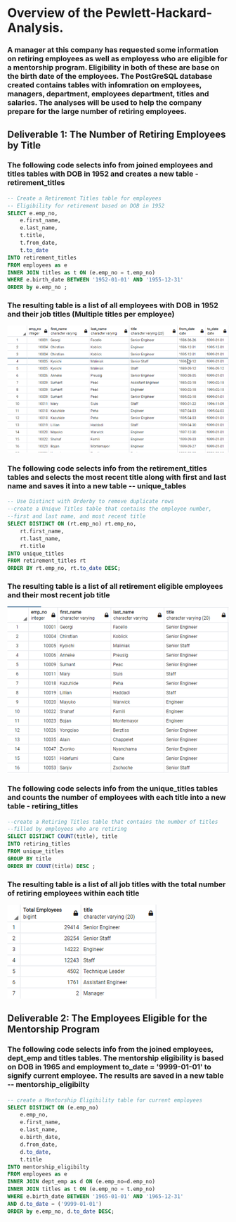 # Overview of the Pewlett-Hackard-Analysis. 

### A manager at this company has requested some information on retiring employees as well as employess who are eligible for a mentorship program. Eligibility in both of these are base on the birth date of the employees. The PostGreSQL database created contains tables with infomration on employees, managers, department, employees department, titles and salaries. The analyses will be used to help the company prepare for the large number of retiring employees.

## Deliverable 1: The Number of Retiring Employees by Title

### The following code selects info from joined employees and titles tables with DOB in 1952 and creates a new table - retirement_titles
``` SQL
-- Create a Retirement Titles table for employees
-- Eligibility for retirement based on DOB in 1952
SELECT e.emp_no,
    e.first_name,
    e.last_name,
    t.title,
    t.from_date,
    t.to_date
INTO retirement_titles
FROM employees as e
INNER JOIN titles as t ON (e.emp_no = t.emp_no)
WHERE e.birth_date BETWEEN '1952-01-01' AND '1955-12-31'
ORDER by e.emp_no ;
```

### The resulting table is a list of all employees with DOB in 1952 and their job titles (Multiple titles per employee)
![Retirement Titles](./Resources/retirement_titles.png) 

### The following code selects info from the retirement_titles tables and selects the most recent title along with first and last name and saves it into a new table -- unique_tables

```SQL
-- Use Distinct with Orderby to remove duplicate rows
--create a Unique Titles table that contains the employee number, 
--first and last name, and most recent title
SELECT DISTINCT ON (rt.emp_no) rt.emp_no,
    rt.first_name,
    rt.last_name,
    rt.title
INTO unique_titles
FROM retirement_titles rt
ORDER BY rt.emp_no, rt.to_date DESC;
```

### The resulting table is a list of all retirement eligible employees and their most recent job title
![Unique Titles](./Resources/unique_titles.png) 

### The following code selects info from the unique_titles tables and counts the number of employees with each title into a new table - retiring_titles

```SQL
--create a Retiring Titles table that contains the number of titles 
--filled by employees who are retiring
SELECT DISTINCT COUNT(title), title
INTO retiring_titles
FROM unique_titles
GROUP BY title
ORDER BY COUNT(title) DESC ;
```
### The resulting table is a list of all job titles with the total number of retiring employees within each title
![Retiring Titles](./Resources/retiring_titles.png) 

## Deliverable 2: The Employees Eligible for the Mentorship Program

### The following code selects info from the joined employees, dept_emp and titles tables. The mentorship eligibility is based on DOB in 1965 and employment to_date = '9999-01-01' to signify current employee. The results are saved in a new table -- mentorship_eligibilty

```SQL
-- create a Mentorship Eligibility table for current employees 
SELECT DISTINCT ON (e.emp_no) 
	e.emp_no,
    e.first_name,
    e.last_name,
	e.birth_date,
	d.from_date,
	d.to_date,
    t.title
INTO mentorship_eligibilty
FROM employees as e
INNER JOIN dept_emp as d ON (e.emp_no=d.emp_no)
INNER JOIN titles as t ON (e.emp_no = t.emp_no)
WHERE e.birth_date BETWEEN '1965-01-01' AND '1965-12-31'
AND d.to_date = ('9999-01-01')
ORDER by e.emp_no, d.to_date DESC;
```
